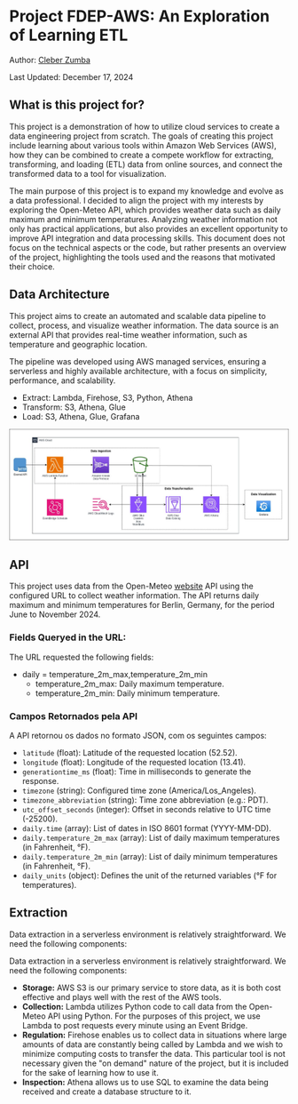 
# Project FDEP-AWS: An Exploration of Learning ETL

Author: [Cleber Zumba](https://github.com/cleberzumba)

Last Updated: December 17, 2024

## What is this project for?
This project is a demonstration of how to utilize cloud services to create a data engineering project from scratch. The goals of creating this project include learning about various tools within Amazon Web Services (AWS), how they can be combined to create a compete workflow for extracting, transforming, and loading (ETL) data from online sources, and connect the transformed data to a tool for visualization. 

The main purpose of this project is to expand my knowledge and evolve as a data professional. I decided to align the project with my interests by exploring the Open-Meteo API, which provides weather data such as daily maximum and minimum temperatures. Analyzing weather information not only has practical applications, but also provides an excellent opportunity to improve API integration and data processing skills. This document does not focus on the technical aspects or the code, but rather presents an overview of the project, highlighting the tools used and the reasons that motivated their choice.

## Data Architecture

This project aims to create an automated and scalable data pipeline to collect, process, and visualize weather information. The data source is an external API that provides real-time weather information, such as temperature and geographic location.

The pipeline was developed using AWS managed services, ensuring a serverless and highly available architecture, with a focus on simplicity, performance, and scalability.

  - Extract: Lambda, Firehose, S3, Python, Athena
  - Transform: S3, Athena, Glue
  - Load: S3, Athena, Glue, Grafana
    
![imagem](images/Serverless-Data-Engineering-Project.jpeg)

## API

This project uses data from the Open-Meteo [website](https://open-meteo.com/) API using the configured URL to collect weather information. The API returns daily maximum and minimum temperatures for Berlin, Germany, for the period June to November 2024.

### Fields Queryed in the URL:

The URL requested the following fields:

  - daily = temperature_2m_max,temperature_2m_min
      - temperature_2m_max: Daily maximum temperature.
      - temperature_2m_min: Daily minimum temperature.

### Campos Retornados pela API

A API retornou os dados no formato JSON, com os seguintes campos:

  - `latitude` (float): Latitude of the requested location (52.52).
  - `longitude` (float): Longitude of the requested location (13.41).
  - `generationtime_ms` (float): Time in milliseconds to generate the response.
  - `timezone` (string): Configured time zone (America/Los_Angeles).
  - `timezone_abbreviation` (string): Time zone abbreviation (e.g.: PDT).
  - `utc_offset_seconds` (integer): Offset in seconds relative to UTC time (-25200).
  - `daily.time` (array<string>): List of dates in ISO 8601 format (YYYY-MM-DD).
  - `daily.temperature_2m_max` (array<float>): List of daily maximum temperatures (in Fahrenheit, °F).
  - `daily.temperature_2m_min` (array<float>): List of daily minimum temperatures (in Fahrenheit, °F).
  - `daily_units` (object): Defines the unit of the returned variables (°F for temperatures).

## Extraction

Data extraction in a serverless environment is relatively straightforward. We need the following components:

Data extraction in a serverless environment is relatively straightforward. We need the following components:

  - **Storage:** AWS S3 is our primary service to store data, as it is both cost effective and plays well with the rest of the AWS tools.
  - **Collection:** Lambda utilizes Python code to call data from the Open-Meteo API using Python. For the purposes of this project, we use Lambda to post requests every minute using an Event Bridge.
  - **Regulation:** Firehose enables us to collect data in situations where large amounts of data are constantly being called by Lambda and we wish to minimize computing costs to transfer the data. This particular tool is not necessary given the "on demand" nature of the project, but it is included for the sake of learning how to use it.
  - **Inspection:** Athena allows us to use SQL to examine the data being received and create a database structure to it.
